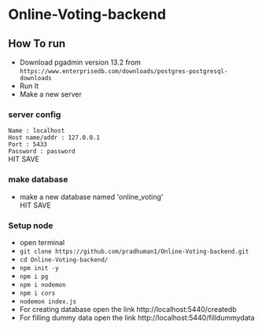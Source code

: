# Online-Voting-backend

## How To run
* Download pgadmin version 13.2 from `https://www.enterprisedb.com/downloads/postgres-postgresql-downloads`<br>
* Run It
* Make a new server<br>
### server config
`Name : localhost`<br>
`Host name/addr : 127.0.0.1`<br>
`Port : 5433`<br>
`Password : password`<br>
HIT SAVE

### make database

* make a new database named 'online_voting'<br>
HIT SAVE

### Setup node

* open terminal
* `git clone https://github.com/pradhuman1/Online-Voting-backend.git`
* `cd Online-Voting-backend/`
* `npm init -y`
* `npm i pg`
* `npm i nodemon`
* `npm i cors`
* `nodemon index.js`
* For creating database open the link http://localhost:5440/createdb
* For filling dummy data open the link http://localhost:5440/filldummydata

